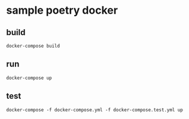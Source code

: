 # sample poetry docker

## build

```shell
docker-compose build
```

## run

```shell
docker-compose up
```

## test

```shell
docker-compose -f docker-compose.yml -f docker-compose.test.yml up
```
